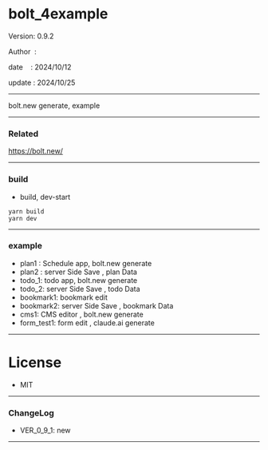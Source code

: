 ﻿# bolt_4example

 Version: 0.9.2

 Author  :
 
 date    : 2024/10/12

 update : 2024/10/25

***

bolt.new generate, example

***
### Related

https://bolt.new/

***
### build

* build, dev-start

```
yarn build
yarn dev
```


***
### example

* plan1 : Schedule app,  bolt.new generate
* plan2 : server Side Save , plan Data
* todo_1: todo app, bolt.new generate
* todo_2: server Side Save , todo Data
* bookmark1: bookmark edit
* bookmark2: server Side Save , bookmark Data
* cms1: CMS editor , bolt.new generate
* form_test1: form edit , claude.ai generate

*** 
# License

* MIT

***
### ChangeLog

* VER_0_9_1: new

***

